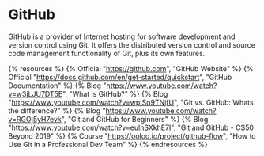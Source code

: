 # GitHub

GitHub is a provider of Internet hosting for software development and version control using Git. It offers the distributed version control and source code management functionality of Git, plus its own features.

{% resources %}
  {% Official "https://github.com", "GitHub Website" %}
  {% Official "https://docs.github.com/en/get-started/quickstart", "GitHub Documentation" %}
  {% Blog "https://www.youtube.com/watch?v=w3jLJU7DT5E", "What is GitHub?" %}
  {% Blog "https://www.youtube.com/watch?v=wpISo9TNjfU", "Git vs. GitHub: Whats the difference?" %}
  {% Blog "https://www.youtube.com/watch?v=RGOj5yH7evk", "Git and GitHub for Beginners" %}
  {% Blog "https://www.youtube.com/watch?v=eulnSXkhE7I", "Git and GitHub - CS50 Beyond 2019" %}
  {% Course "https://ooloo.io/project/github-flow", "How to Use Git in a Professional Dev Team" %}
{% endresources %}
